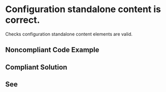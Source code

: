 # Configuration standalone content is correct.

Checks configuration standalone content elements are valid.

## Noncompliant Code Example

## Compliant Solution

## See
